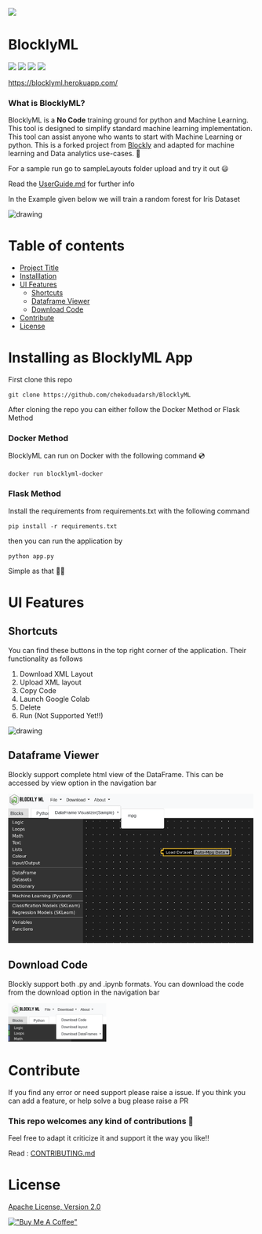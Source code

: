 <img src="https://github.com/chekoduadarsh/BlocklyML/blob/main/media/blocklyML_Banner.png"></img>

# BlocklyML
![](https://img.shields.io/github/license/chekoduadarsh/BlocklyML)
![](https://img.shields.io/github/issues/chekoduadarsh/BlocklyML)
![](https://img.shields.io/twitter/url?url=https%3A%2F%2Fgithub.com%2Fchekoduadarsh%2FBlocklyML)
![](https://img.shields.io/github/last-commit/chekoduadarsh/BlocklyML)


<a href="https://blocklyml.herokuapp.com/"> https://blocklyml.herokuapp.com/ </a>

### What is BlocklyML?
BlocklyML is a **No Code** training ground for python and Machine Learning. This tool is designed to simplify standard machine learning implementation.
This tool can assist anyone who wants to start with Machine Learning or python. This is a forked project from [Blockly](https://github.com/google/blockly) and adapted for machine learning and Data analytics use-cases. :brain:

For a sample run go to sampleLayouts folder upload and try it out :smiley:


Read the <a href="https://github.com/chekoduadarsh/BlocklyML/blob/main/UserGuide.md"> UserGuide.md</a> for further info


In the Example given below we will train a random forest for Iris Dataset

<img src="https://github.com/chekoduadarsh/BlocklyML/blob/main/media/IrisRandomForest.png" alt="drawing" width="500"/>

# Table of contents

* <a href="https://github.com/chekoduadarsh/BlocklyML/blob/main/README.md#blocklyml">  Project Title</a>
* <a href="https://github.com/chekoduadarsh/BlocklyML/blob/main/README.md#installing-as-blocklyml-app"> Installlation</a>
* <a href="https://github.com/chekoduadarsh/BlocklyML/blob/main/README.md#ui-features"> UI Features</a>
   * <a href="https://github.com/chekoduadarsh/BlocklyML/blob/main/README.md#shortcuts"> Shortcuts</a>
   * <a href="https://github.com/chekoduadarsh/BlocklyML/blob/main/README.md#dataframe-viewer"> Dataframe Viewer</a>
   * <a href="https://github.com/chekoduadarsh/BlocklyML/blob/main/README.md#download-code"> Download Code</a>
* <a href="https://github.com/chekoduadarsh/BlocklyML/blob/main/README.md#contribute"> Contribute</a>
* <a href="https://github.com/chekoduadarsh/BlocklyML/blob/main/README.md#license"> License</a>
# Installing as BlocklyML App
First clone this repo

```
git clone https://github.com/chekoduadarsh/BlocklyML
```
After cloning the repo you can either follow the Docker Method or Flask Method

### Docker Method
BlocklyML can run on Docker with the following command :cd:

```
docker run blocklyml-docker
```
### Flask Method

Install the requirements from requirements.txt with the following command

```
pip install -r requirements.txt 
```

then you can run the application by
```
python app.py
```

Simple as that :man_shrugging:

# UI Features

## Shortcuts
You can find these buttons in the top right corner of the application. Their functionality as follows

1. Download XML Layout
2. Upload XML layout
3. Copy Code
4. Launch Google Colab
5. Delete
6. Run (Not Supported Yet!!)

<img src="https://github.com/chekoduadarsh/BlocklyML/blob/main/media/butttons.png" alt="drawing" width="500"/>

## Dataframe Viewer
Blockly support complete html view of the DataFrame. This can be accessed by view option in the navigation bar

<img src="https://github.com/chekoduadarsh/BlocklyML/blob/main/media/DatasetView.png" alt="drawing" width="500"/>


## Download Code
Blockly support both .py and .ipynb formats. You can download the code from the download option in the navigation bar

<img src="https://github.com/chekoduadarsh/BlocklyML/blob/main/media/DownloadView.png" alt="drawing" width="200"/>

# Contribute

If you find any error or need support please raise a issue. If you think you can add a feature, or help solve a bug please raise a PR

### This repo welcomes any kind of contributions :pray: 

Feel free to adapt it criticize it and support it the way you like!!

Read : <a href="https://github.com/ThioJoe/YT-Spammer-Purge/blob/main/CONTRIBUTING.md">CONTRIBUTING.md</a>


# License
<a href="https://www.apache.org/licenses/LICENSE-2.0">Apache License, Version 2.0</a>

[!["Buy Me A Coffee"](https://www.buymeacoffee.com/assets/img/custom_images/orange_img.png)](https://www.buymeacoffee.com/chekoduadarsh)

